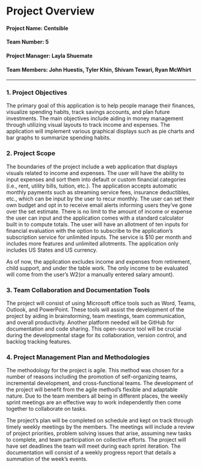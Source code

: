 # Project Overview 

#### Project Name: Centsible 

#### Team Number: 5 

#### Project Manager: Layla Shuemate 

#### Team Members: John Huestis, Tyler Khin, Shivam Tewari, Ryan McWhirt 

------------------------------------------------------------------------------------------------------------------- 

### 1.	Project Objectives  

The primary goal of this application is to help people manage their finances, visualize spending habits, track savings accounts, and plan future investments. The main objectives include aiding in money management through utilizing visual layouts to track income and expenses. The application will implement various graphical displays such as pie charts and bar graphs to summarize spending habits. 

 

### 2. 	Project Scope 

The boundaries of the project include a web application that displays visuals related to income and expenses. The user will have the ability to input expenses and sort them into default or custom financial categories (i.e., rent, utility bills, tuition, etc.). The application accepts automatic monthly payments such as streaming service fees, insurance deductibles, etc., which can be input by the user to recur monthly. The user can set their own budget and opt in to receive email alerts informing users they’ve gone over the set estimate. There is no limit to the amount of income or expense the user can input and the application comes with a standard calculator built in to compute totals. The user will have an allotment of ten inputs for financial evaluation with the option to subscribe to the application’s subscription service for unlimited inputs. The service is $10 per month and includes more features and unlimited allotments. The application only includes US States and US currency.  

As of now, the application excludes income and expenses from retirement, child support, and under the table work. The only income to be evaluated will come from the user’s W2(or a manually entered salary amount).  

 

### 3. 	Team Collaboration and Documentation Tools  

The project will consist of using Microsoft office tools such as Word, Teams, Outlook, and PowerPoint. These tools will assist the development of the project by aiding in brainstorming, team meetings, team communication, and overall productivity. Another platform needed will be GitHub for documentation and code sharing. This open-source tool will be crucial during the developmental stage for its collaboration, version control, and backlog tracking features.    

  

### 4. 	Project Management Plan and Methodologies 

The methodology for the project is agile. This method was chosen for a number of reasons including the promotion of self-organizing teams, incremental development, and cross-functional teams. The development of the project will benefit from the agile method’s flexible and adaptable nature. Due to the team members all being in different places, the weekly sprint meetings are an effective way to work independently then come together to collaborate on tasks.   

The project’s plan will be completed on schedule and kept on track through timely weekly meetings by the members. The meetings will include a review of project priorities, problem solving issues that arise, assuming new tasks to complete, and team participation on collective efforts. The project will have set deadlines the team will meet during each sprint iteration. The documentation will consist of a weekly progress report that details a summation of the week’s events.   
